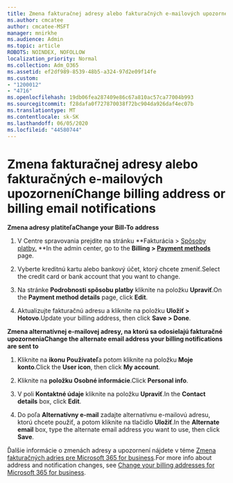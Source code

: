 ```yaml
---
title: Zmena fakturačnej adresy alebo fakturačných e-mailových upozornení
ms.author: cmcatee
author: cmcatee-MSFT
manager: mnirkhe
ms.audience: Admin
ms.topic: article
ROBOTS: NOINDEX, NOFOLLOW
localization_priority: Normal
ms.collection: Adm_O365
ms.assetid: ef2df989-8539-48b5-a324-97d2e09f14fe
ms.custom:
- "1200012"
- "4716"
ms.openlocfilehash: 19db06fea287409e86c67a810ac57ca77004b993
ms.sourcegitcommit: f28dafa0f727870038f72bc904da926daf4ec07b
ms.translationtype: MT
ms.contentlocale: sk-SK
ms.lasthandoff: 06/05/2020
ms.locfileid: "44580744"
---
```

# <a name="change-billing-address-or-billing-email-notifications"></a><span data-ttu-id="502cc-102">Zmena fakturačnej adresy alebo fakturačných e-mailových upozornení</span><span class="sxs-lookup"><span data-stu-id="502cc-102">Change billing address or billing email notifications</span></span>

<span data-ttu-id="502cc-103">**Zmena adresy platiteľa**</span><span class="sxs-lookup"><span data-stu-id="502cc-103">**Change your Bill-To address**</span></span>

1. <span data-ttu-id="502cc-104">V Centre spravovania prejdite na stránku \*\*Fakturácia > [Spôsoby platby.](https://go.microsoft.com/fwlink/p/?linkid=2018806) \*\*</span><span class="sxs-lookup"><span data-stu-id="502cc-104">In the admin center, go to the **Billing > [Payment methods](https://go.microsoft.com/fwlink/p/?linkid=2018806)** page.</span></span>

2. <span data-ttu-id="502cc-105">Vyberte kreditnú kartu alebo bankový účet, ktorý chcete zmeniť.</span><span class="sxs-lookup"><span data-stu-id="502cc-105">Select the credit card or bank account that you want to change.</span></span>

3. <span data-ttu-id="502cc-106">Na stránke **Podrobnosti spôsobu platby** kliknite na položku **Upraviť**.</span><span class="sxs-lookup"><span data-stu-id="502cc-106">On the **Payment method details** page, click **Edit**.</span></span>

4. <span data-ttu-id="502cc-107">Aktualizujte fakturačnú adresu a kliknite na položku **Uložiť > Hotovo**.</span><span class="sxs-lookup"><span data-stu-id="502cc-107">Update your billing address, then click **Save > Done**.</span></span>

<span data-ttu-id="502cc-108">**Zmena alternatívnej e-mailovej adresy, na ktorú sa odosielajú fakturačné upozornenia**</span><span class="sxs-lookup"><span data-stu-id="502cc-108">**Change the alternate email address your billing notifications are sent to**</span></span> 

1. <span data-ttu-id="502cc-109">Kliknite na **ikonu Používateľ**a potom kliknite na položku **Moje konto**.</span><span class="sxs-lookup"><span data-stu-id="502cc-109">Click the **User icon**, then click **My account**.</span></span>

2. <span data-ttu-id="502cc-110">Kliknite na **položku Osobné informácie**.</span><span class="sxs-lookup"><span data-stu-id="502cc-110">Click **Personal info**.</span></span>

3. <span data-ttu-id="502cc-111">V poli **Kontaktné údaje** kliknite na položku **Upraviť**.</span><span class="sxs-lookup"><span data-stu-id="502cc-111">In the **Contact details** box, click **Edit**.</span></span>

4. <span data-ttu-id="502cc-112">Do poľa **Alternatívny e-mail** zadajte alternatívnu e-mailovú adresu, ktorú chcete použiť, a potom kliknite na tlačidlo **Uložiť**.</span><span class="sxs-lookup"><span data-stu-id="502cc-112">In the **Alternate email** box, type the alternate email address you want to use, then click **Save**.</span></span>

<span data-ttu-id="502cc-113">Ďalšie informácie o zmenách adresy a upozornení nájdete v téme [Zmena fakturačných adries pre Microsoft 365 for business](https://docs.microsoft.com/microsoft-365/commerce/billing-and-payments/change-your-billing-addresses?view=o365-worldwide).</span><span class="sxs-lookup"><span data-stu-id="502cc-113">For more info about address and notification changes, see [Change your billing addresses for Microsoft 365 for business](https://docs.microsoft.com/microsoft-365/commerce/billing-and-payments/change-your-billing-addresses?view=o365-worldwide).</span></span>
